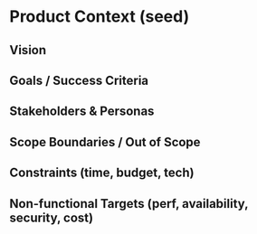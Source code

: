 # Product Context (seed)
## Vision
## Goals / Success Criteria
## Stakeholders & Personas
## Scope Boundaries / Out of Scope
## Constraints (time, budget, tech)
## Non-functional Targets (perf, availability, security, cost)
